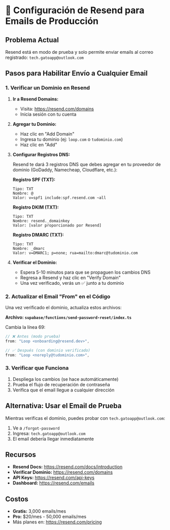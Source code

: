 # 📧 Configuración de Resend para Emails de Producción

## Problema Actual

Resend está en modo de prueba y solo permite enviar emails al correo registrado: `tech.gatoapp@outlook.com`

## Pasos para Habilitar Envío a Cualquier Email

### 1. Verificar un Dominio en Resend

1. **Ir a Resend Domains:**
   - Visita: https://resend.com/domains
   - Inicia sesión con tu cuenta

2. **Agregar tu Dominio:**
   - Haz clic en "Add Domain"
   - Ingresa tu dominio (ej: `loop.com` o `tudominio.com`)
   - Haz clic en "Add"

3. **Configurar Registros DNS:**
   
   Resend te dará 3 registros DNS que debes agregar en tu proveedor de dominio (GoDaddy, Namecheap, Cloudflare, etc.):

   **Registro SPF (TXT):**
   ```
   Tipo: TXT
   Nombre: @
   Valor: v=spf1 include:spf.resend.com ~all
   ```

   **Registro DKIM (TXT):**
   ```
   Tipo: TXT
   Nombre: resend._domainkey
   Valor: [valor proporcionado por Resend]
   ```

   **Registro DMARC (TXT):**
   ```
   Tipo: TXT
   Nombre: _dmarc
   Valor: v=DMARC1; p=none; rua=mailto:dmarc@tudominio.com
   ```

4. **Verificar el Dominio:**
   - Espera 5-10 minutos para que se propaguen los cambios DNS
   - Regresa a Resend y haz clic en "Verify Domain"
   - Una vez verificado, verás un ✅ junto a tu dominio

### 2. Actualizar el Email "From" en el Código

Una vez verificado el dominio, actualiza estos archivos:

**Archivo: `supabase/functions/send-password-reset/index.ts`**

Cambia la línea 69:
```typescript
// ❌ Antes (modo prueba)
from: "Loop <onboarding@resend.dev>",

// ✅ Después (con dominio verificado)
from: "Loop <noreply@tudominio.com>",
```

### 3. Verificar que Funciona

1. Despliega los cambios (se hace automáticamente)
2. Prueba el flujo de recuperación de contraseña
3. Verifica que el email llegue a cualquier dirección

## Alternativa: Usar el Email de Prueba

Mientras verificas el dominio, puedes probar con `tech.gatoapp@outlook.com`:

1. Ve a `/forgot-password`
2. Ingresa: `tech.gatoapp@outlook.com`
3. El email debería llegar inmediatamente

## Recursos

- **Resend Docs:** https://resend.com/docs/introduction
- **Verificar Dominio:** https://resend.com/domains
- **API Keys:** https://resend.com/api-keys
- **Dashboard:** https://resend.com/emails

## Costos

- **Gratis:** 3,000 emails/mes
- **Pro:** $20/mes - 50,000 emails/mes
- Más planes en: https://resend.com/pricing
